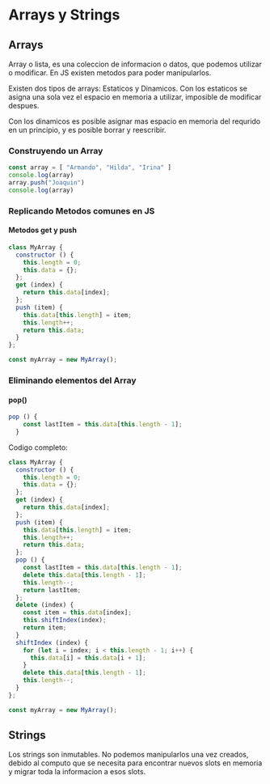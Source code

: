# Arrays y Strings

## Arrays

Array o lista, es una coleccion de informacion o datos, que podemos utilizar o modificar. En JS existen metodos para poder manipularlos.

Existen dos tipos de arrays: Estaticos y Dinamicos. Con los estaticos se asigna una sola vez el espacio en memoria a utilizar, imposible de modificar despues.

Con los dinamicos es posible asignar mas espacio en memoria del requrido en un principio, y es posible borrar y reescribir.

### Construyendo un Array

```javascript
const array = [ "Armando", "Hilda", "Irina" ]
console.log(array)
array.push("Joaquin")
console.log(array)
```

### Replicando Metodos comunes en JS

#### Metodos get y push

```javascript
class MyArray {
  constructor () {
    this.length = 0;
    this.data = {};
  };
  get (index) {
    return this.data[index];
  };
  push (item) {
    this.data[this.length] = item;
    this.length++;
    return this.data;
  }
};

const myArray = new MyArray();
```

### Eliminando elementos del Array

#### pop()

```javascript
pop () {
    const lastItem = this.data[this.length - 1];
  }
```

Codigo completo:

```javascript
class MyArray {
  constructor () {
    this.length = 0;
    this.data = {};
  };
  get (index) {
    return this.data[index];
  };
  push (item) {
    this.data[this.length] = item;
    this.length++;
    return this.data;
  };
  pop () {
    const lastItem = this.data[this.length - 1];
    delete this.data[this.length - 1];
    this.length--;
    return lastItem;
  };
  delete (index) {
    const item = this.data[index];
    this.shiftIndex(index);
    return item;
  }
  shiftIndex (index) {
    for (let i = index; i < this.length - 1; i++) {
      this.data[i] = this.data[i + 1];
    }
    delete this.data[this.length - 1];
    this.length--;
  }
};

const myArray = new MyArray();
```

## Strings

Los strings son inmutables. No podemos manipularlos una vez creados, debido al computo que se necesita para encontrar nuevos slots en memoria y migrar toda la informacion a esos slots.
